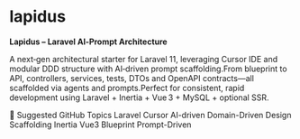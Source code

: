 # lapidus
**Lapidus – Laravel AI‑Prompt Architecture**  

A next‑gen architectural starter for Laravel 11, leveraging Cursor IDE and modular DDD structure with AI‑driven prompt scaffolding.From blueprint to API, controllers, services, tests, DTOs and OpenAPI contracts—all scaffolded via agents and prompts.Perfect for consistent, rapid development using Laravel + Inertia + Vue 3 + MySQL + optional SSR.

🔖 Suggested GitHub Topics
Laravel
Cursor
AI-driven
Domain-Driven Design
Scaffolding
Inertia
Vue3
Blueprint
Prompt-Driven
